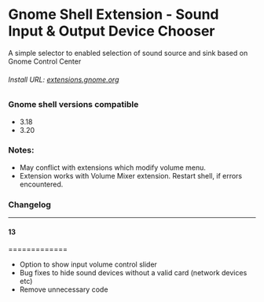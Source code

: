 # Gnome Shell Extension - Sound Input & Output Device Chooser
A simple selector to enabled selection of sound source and sink based on Gnome Control Center

###### Install URL: [extensions.gnome.org](https://extensions.gnome.org/extension/906/sound-output-device-chooser/)

### Gnome shell versions compatible
* 3.18
* 3.20

### Notes:
* May conflict with extensions which modify volume menu.
* Extension works with Volume Mixer extension. Restart shell, if errors encountered.

### Changelog
-----------------------

#### 13
=============
* Option to show input volume control slider
* Bug fixes to hide sound devices without a valid card (network devices etc)
* Remove unnecessary code



